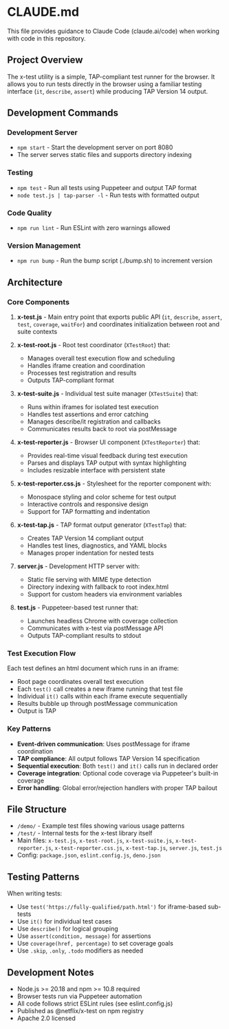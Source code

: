 # CLAUDE.md

This file provides guidance to Claude Code (claude.ai/code) when working with
code in this repository.

## Project Overview

The x-test utility is a simple, TAP-compliant test runner for the browser. It
allows you to run tests directly in the browser using a familiar testing
interface (`it`, `describe`, `assert`) while producing TAP Version 14 output.

## Development Commands

### Development Server
- `npm start` - Start the development server on port 8080
- The server serves static files and supports directory indexing

### Testing
- `npm test` - Run all tests using Puppeteer and output TAP format
- `node test.js | tap-parser -l` - Run tests with formatted output

### Code Quality
- `npm run lint` - Run ESLint with zero warnings allowed

### Version Management
- `npm run bump` - Run the bump script (./bump.sh) to increment version

## Architecture

### Core Components

1. **x-test.js** - Main entry point that exports public API (`it`, `describe`, `assert`, `test`, `coverage`, `waitFor`) and coordinates initialization between root and suite contexts

2. **x-test-root.js** - Root test coordinator (`XTestRoot`) that:
   - Manages overall test execution flow and scheduling
   - Handles iframe creation and coordination
   - Processes test registration and results
   - Outputs TAP-compliant format

3. **x-test-suite.js** - Individual test suite manager (`XTestSuite`) that:
   - Runs within iframes for isolated test execution
   - Handles test assertions and error catching
   - Manages describe/it registration and callbacks
   - Communicates results back to root via postMessage

4. **x-test-reporter.js** - Browser UI component (`XTestReporter`) that:
   - Provides real-time visual feedback during test execution
   - Parses and displays TAP output with syntax highlighting
   - Includes resizable interface with persistent state

5. **x-test-reporter.css.js** - Stylesheet for the reporter component with:
   - Monospace styling and color scheme for test output
   - Interactive controls and responsive design
   - Support for TAP formatting and indentation

6. **x-test-tap.js** - TAP format output generator (`XTestTap`) that:
   - Creates TAP Version 14 compliant output
   - Handles test lines, diagnostics, and YAML blocks
   - Manages proper indentation for nested tests

7. **server.js** - Development HTTP server with:
   - Static file serving with MIME type detection
   - Directory indexing with fallback to root index.html
   - Support for custom headers via environment variables

8. **test.js** - Puppeteer-based test runner that:
   - Launches headless Chrome with coverage collection
   - Communicates with x-test via postMessage API
   - Outputs TAP-compliant results to stdout

### Test Execution Flow

Each test defines an html document which runs in an iframe:
- Root page coordinates overall test execution
- Each `test()` call creates a new iframe running that test file
- Individual `it()` calls within each iframe execute sequentially
- Results bubble up through postMessage communication
- Output is TAP

### Key Patterns

- **Event-driven communication**: Uses postMessage for iframe coordination
- **TAP compliance**: All output follows TAP Version 14 specification
- **Sequential execution**: Both `test()` and `it()` calls run in declared order
- **Coverage integration**: Optional code coverage via Puppeteer's built-in coverage
- **Error handling**: Global error/rejection handlers with proper TAP bailout

## File Structure

- `/demo/` - Example test files showing various usage patterns
- `/test/` - Internal tests for the x-test library itself
- Main files: `x-test.js`, `x-test-root.js`, `x-test-suite.js`, `x-test-reporter.js`, `x-test-reporter.css.js`, `x-test-tap.js`, `server.js`, `test.js`
- Config: `package.json`, `eslint.config.js`, `deno.json`

## Testing Patterns

When writing tests:
- Use `test('https://fully-qualified/path.html')` for iframe-based sub-tests
- Use `it()` for individual test cases
- Use `describe()` for logical grouping
- Use `assert(condition, message)` for assertions
- Use `coverage(href, percentage)` to set coverage goals
- Use `.skip`, `.only`, `.todo` modifiers as needed

## Development Notes

- Node.js >= 20.18 and npm >= 10.8 required
- Browser tests run via Puppeteer automation
- All code follows strict ESLint rules (see eslint.config.js)
- Published as @netflix/x-test on npm registry
- Apache 2.0 licensed
